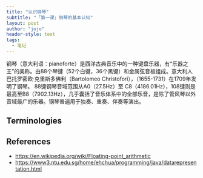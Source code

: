 ```yaml
---
title: "认识钢琴"
subtitle: "「第一课」钢琴的基本认知"
layout: post
author: "jojo"
header-style: text
tags:
  - 笔记
---
```


钢琴（意大利语：pianoforte）是西洋古典音乐中的一种键盘乐器，有“乐器之王”的美称。由88个琴键（52个白键，36个黑键）和金属弦音板组成。意大利人巴托罗密欧·克里斯多佛利（Bartolomeo Christofori），（1655-1731）在1709年发明了钢琴。
88键钢琴音域范围从A0（27.5Hz）至 C8（4186.01Hz），108键则是最高至B8（7902.13Hz），几乎囊括了音乐体系中的全部乐音，是除了管风琴以外音域最广的乐器。钢琴普遍用于独奏、重奏、伴奏等演出。



Terminologies
-------------



References
----------

- <https://en.wikipedia.org/wiki/Floating-point_arithmetic>
- <https://www3.ntu.edu.sg/home/ehchua/programming/java/datarepresentation.html>
